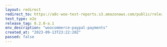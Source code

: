 ```yaml
---
layout: redirect
redirect_to: https://a8c-woo-test-reports.s3.amazonaws.com/public/release/8.2.0-a.1/woocommerce-paypal-payments/e2e/index.html
test_type: e2e
release_tag: 8.2.0-a.1
env_description: "woocommerce-paypal-payments"
created_at: "2023-09-13T23:22:20Z"
passed: false
---
```


